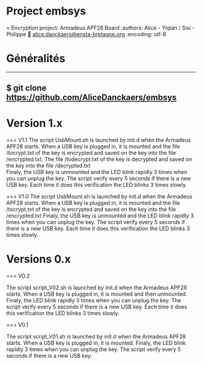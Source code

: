 # Project embsys


= Encryption project: Armadeus APF28 Board
:authors: Alice - Yiqian / Sisi - Philippe
:email: alice.danckaers@ensta-bretagne.org
:encoding: utf-8

# Généralités

-----
$ git clone https://github.com/AliceDanckaers/embsys
-----

# Version 1.x

=== V1.1
The script UsbMount.sh is launched by init.d when the Armadeus APF28 starts.
When a USB key is plugged in, it is mounted and the file /tocrypt.txt of the key is encrypted and saved on the key into the file /encrypted.txt. The file /todecrypt.txt of the key is decrypted and saved on the key into the file /decrypted.txt  
Finaly, the USB key is unmounted and the LED blink rapidly 3 times when you can unplug the key.
The script verify every 5 seconds if there is a new USB key. Each time it does this verification the LED blinks 3 times slowly.


=== V1.0
The script UsbMount.sh is launched by init.d when the Armadeus APF28 starts.
When a USB key is plugged in, it is mounted and the file /tocrypt.txt of the key is encrypted and saved on the key into the file /encrypted.txt 
Finaly, the USB key is unmounted and the LED blink rapidly 3 times when you can unplug the key.
The script verify every 5 seconds if there is a new USB key. Each time it does this verification the LED blinks 3 times slowly.


# Versions 0.x

=== V0.2

The script script_V02.sh is launched by init.d when the Armadeus APF28 starts.
When a USB key is plugged in, it is mounted and then unmounted. Finaly, the LED blink rapidly 3 times when you can unplug the key.
The script verify every 5 seconds if there is a new USB key. Each time it does this verification the LED blinks 3 times slowly.


=== V0.1

The script script_V01.sh is launched by init.d when the Armadeus APF28 starts.
When a USB key is plugged in, it is mounted. Finaly, the LED blink rapidly 3 times when you can unplug the key.
The script verify every 5 seconds if there is a new USB key.



